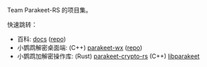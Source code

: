 Team Parakeet-RS 的项目集。

快速跳转：

- 百科: [docs] ([repo][docs_repo])
- 小鹦鹉解密桌面端: (C++) [parakeet-wx] ([repo][pwc-repo])
- 小鹦鹉加解密操作库: (Rust) [parakeet-crypto-rs] (C++) [libparakeet]

[docs]: https://docs.parakeet.jixun.dev/
[docs_repo]: https://github.com/parakeet-rs/docs
[parakeet-crypto-rs]: https://github.com/parakeet-rs/parakeet-crypto-rs
[libparakeet]: https://github.com/parakeet-rs/libparakeet
[parakeet-wx]: https://github.com/parakeet-rs/parakeet-wx/releases/latest#:~:text=Assets
[pwc-repo]: https://github.com/parakeet-rs/parakeet-wx
